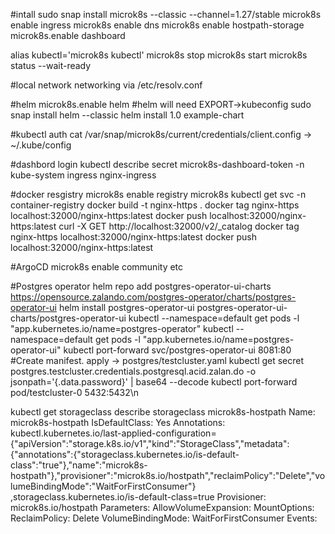 #intall
   sudo snap install microk8s --classic --channel=1.27/stable
   microk8s enable ingress
   microk8s enable dns
   microk8s enable hostpath-storage
   microk8s.enable dashboard


   alias kubectl='microk8s kubectl'
   microk8s stop
   microk8s start
   microk8s status --wait-ready

#local network networking via
   /etc/resolv.conf

#helm
 microk8s.enable helm
 #helm will need EXPORT->kubeconfig 
 sudo snap install helm --classic
 helm install 1.0 example-chart



#kubectl auth
   cat /var/snap/microk8s/current/credentials/client.config -> ~/.kube/config 

#dashbord login
   kubectl describe secret microk8s-dashboard-token -n kube-system  ingress nginx-ingress

#docker resgistry
   microk8s enable registry
   microk8s kubectl get svc -n container-registry
   docker build -t nginx-https .
   docker tag nginx-https localhost:32000/nginx-https:latest
   docker push localhost:32000/nginx-https:latest
   curl -X GET http://localhost:32000/v2/_catalog
   docker tag nginx-https localhost:32000/nginx-https:latest
   docker push localhost:32000/nginx-https:latest



#ArgoCD
  microk8s enable community
  etc

#Postgres operator
 helm repo add postgres-operator-ui-charts https://opensource.zalando.com/postgres-operator/charts/postgres-operator-ui
 helm install postgres-operator-ui postgres-operator-ui-charts/postgres-operator-ui
 kubectl --namespace=default get pods -l "app.kubernetes.io/name=postgres-operator"
 kubectl --namespace=default get pods -l "app.kubernetes.io/name=postgres-operator-ui"
 kubectl port-forward svc/postgres-operator-ui 8081:80
 #Create manifest.
 apply -> postgres/testcluster.yaml
 kubectl get secret postgres.testcluster.credentials.postgresql.acid.zalan.do -o jsonpath='{.data.password}' | base64 --decode
 kubectl port-forward pod/testcluster-0 5432:5432\n



kubectl get storageclass
 describe storageclass microk8s-hostpath
Name:            microk8s-hostpath
IsDefaultClass:  Yes
Annotations:     kubectl.kubernetes.io/last-applied-configuration={"apiVersion":"storage.k8s.io/v1","kind":"StorageClass","metadata":{"annotations":{"storageclass.kubernetes.io/is-default-class":"true"},"name":"microk8s-hostpath"},"provisioner":"microk8s.io/hostpath","reclaimPolicy":"Delete","volumeBindingMode":"WaitForFirstConsumer"}
,storageclass.kubernetes.io/is-default-class=true
Provisioner:           microk8s.io/hostpath
Parameters:            <none>
AllowVolumeExpansion:  <unset>
MountOptions:          <none>
ReclaimPolicy:         Delete
VolumeBindingMode:     WaitForFirstConsumer
Events:                <none>



